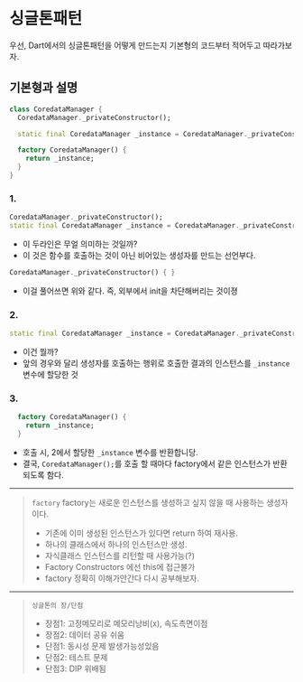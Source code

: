 # 싱글톤패턴
우선, Dart에서의 싱글톤패턴을 어떻게 만드는지 기본형의 코드부터 적어두고 따라가보자.
## 기본형과 설명
```dart
class CoredataManager {
  CoredataManager._privateConstructor();

  static final CoredataManager _instance = CoredataManager._privateConstructor();

  factory CoredataManager() {
    return _instance;
  }
}
```

### 1.
```dart
CoredataManager._privateConstructor();
static final CoredataManager _instance = CoredataManager._privateConstructor();
```
- 이 두라인은 무얼 의미하는 것일까?
- 이 것은 함수를 호출하는 것이 아닌 비어있는 생성자를 만드는 선언부다.
```dart
CoredataManager._privateConstructor() { }
```
- 이걸 풀어쓰면 위와 같다. 즉, 외부에서 init을 차단해버리는 것이졍

### 2.
```dart 
static final CoredataManager _instance = CoredataManager._privateConstructor();
```
- 이건 뭘까? 
- 앞의 경우와 달리 생성자를 호출하는 행위로 호출한 결과의 인스턴스를 `_instance` 변수에 할당한 것

### 3.

```dart
  factory CoredataManager() {
    return _instance;
  }
```
- 호출 시, 2에서 할당한 `_instance` 변수를 반환합니당.
- 결국, `CoredataManager();`를 호출 할 때마다 factory에서 같은 인스턴스가 반환되도록 함다.

---
>`factory`
factory는 새로운 인스턴스를 생성하고 싶지 않을 때 사용하는 생성자이다.
> - 기존에 이미 생성된 인스턴스가 있다면 return 하여 재사용.
> - 하나의 클래스에서 하나의 인스턴스만 생성.
> - 자식클래스 인스턴스를 리턴할 때 사용가능(?)
> - Factory Constructors 에선 this에 접근불가
> - factory 정확히 이해가안간다 다시 공부해보자.

---

> `싱글톤의 장/단점`
> - 장점1: 고정메모리로 메모리낭비(x), 속도측면이점
> - 장점2: 데이터 공유 쉬움
> - 단점1: 동시성 문제 발생가능성있음
> - 단점2: 테스트 문제
> - 단점3: DIP 위배됨
